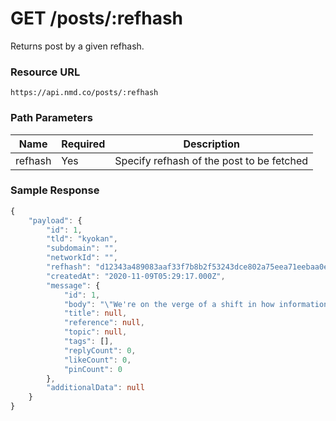 # GET /posts/:refhash

Returns post by a given refhash.

### Resource URL
`https://api.nmd.co/posts/:refhash`

### Path Parameters
| Name | Required | Description |
|--|--|--|
| refhash | Yes | Specify refhash of the post to be fetched |

### Sample Response

```typescript
{
    "payload": {
        "id": 1,
        "tld": "kyokan",
        "subdomain": "",
        "networkId": "",
        "refhash": "d12343a489083aaf33f7b8b2f53243dce802a75eea71eebaa0e27823da83d3b36b796f6b616e",
        "createdAt": "2020-11-09T05:29:17.000Z",
        "message": {
            "id": 1,
            "body": "\"We're on the verge of a shift in how information is exchanged, a decentralization revolution. I don't think anyone can stop this now.\"\n",
            "title": null,
            "reference": null,
            "topic": null,
            "tags": [],
            "replyCount": 0,
            "likeCount": 0,
            "pinCount": 0
        },
        "additionalData": null
    }
}
```
